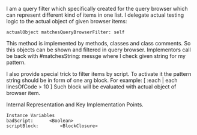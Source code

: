 I am a query filter which specifically created for the query browser which can represent different kind of items in one list.
I delegate actual testing logic to the actual object of given browser items:

	actualObject matchesQueryBrowserFilter: self

This method is implemented by methods, classes and class comments. So this objects can be shown and filtered in query browser.
Implementors call be back with #matchesString: messge where I check given string for my pattern.

I also provide special trick to filter items by script. To activate it the pattern string should be in form of one arg block. For example:
	[ :each | each linesOfCode > 10 ] 
Such block will be evaluated with actual object of browser item.
  
Internal Representation and Key Implementation Points.

    Instance Variables
	badScript:		<Boolean>
	scriptBlock:		<BlockClosure>